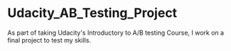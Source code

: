 # Udacity_AB_Testing_Project
As part of taking Udacity's Introductory to A/B testing Course, I work on a final project to test my skills.
